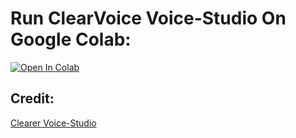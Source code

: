 # Run ClearVoice Voice-Studio On Google Colab:
[![Open In Colab](https://colab.research.google.com/assets/colab-badge.svg)](https://colab.research.google.com/github/NeuralFalconYT/ClearerVoice-Colab/blob/main/ClearVoice.ipynb) <br>
## Credit: 
[Clearer Voice-Studio](https://github.com/modelscope/ClearerVoice-Studio)
